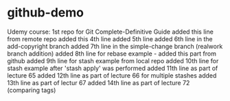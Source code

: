 # github-demo
Udemy course: 1st repo for Git Complete-Definitive Guide
added this line from remote repo
added this 4th line
added 5th line
added 6th line in the add-copyright branch
added 7th line in the simple-change branch (realwork branch addition)
added 8th line for rebase example - added this part  from github
added 9th line for stash example from local repo
added 10th line for stash example after 'stash apply' was performed
added 11th line as part of lecture 65
added 12th line as part of lecture 66 for multiple stashes
added 13th line as part of lectur 67
added 14th line as part of lecture 72 (comparing tags)
